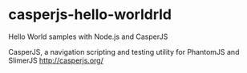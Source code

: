 # casperjs-hello-worldrld
Hello World samples with Node.js and CasperJS

CasperJS, a navigation scripting and testing utility for PhantomJS and SlimerJS
http://casperjs.org/

